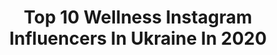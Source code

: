 ---
title: Top 10 Wellness Instagram Influencers In Ukraine In 2020
description: >-
  Find top wellness Instagram influencers in Ukraine in 2020. Most popular hashtags: #wellness #laureatka #body #fitness.
platform: Instagram
profiles:
  - username: "nadiadamkovskaya"
    fullname: >-
      Event Producer Надя Дамковская
    location: "Ukraine"
    followers: 25394
    engagement: 115
    commentsToLikes: 0.101110
    avatar: "https://scontent-ams4-1.cdninstagram.com/v/t51.2885-19/s320x320/57883133_823612024683169_6699702060348080128_n.jpg?_nc_ht=scontent-ams4-1.cdninstagram.com&_nc_ohc=a4NsMj28zfMAX-dJkAc&oh=4d4355c6d64c13bc0c7824629be1257d&oe=5EB59539"
    verified: false
    hashtags: "#stvalentinesday, #digital, #metahumans, #boxing"
  - username: "anna_life_journey"
    fullname: >-
      Anna Moro
    location: "Ukraine"
    followers: 19834
    engagement: 348
    commentsToLikes: 0.075254
    avatar: "https://scontent-lhr8-1.cdninstagram.com/v/t51.2885-19/s320x320/47690815_636036500145496_5490531512254201856_n.jpg?_nc_ht=scontent-lhr8-1.cdninstagram.com&_nc_ohc=LAybhOyxvWMAX8dei0s&oh=1e211983ddfb81a8f009cd3ae385d4b2&oe=5EBABD13"
    verified: false
    hashtags: "#elevate, #love, #goal, #freedom"
  - username: "annymoresea"
    fullname: >-
      ann 🌿 photo, travel, smm, food
    location: "Ukraine"
    followers: 62910
    engagement: 122
    commentsToLikes: 0.038784
    avatar: "https://scontent-ams4-1.cdninstagram.com/v/t51.2885-19/s320x320/79367453_619822052103922_759961039591702528_n.jpg?_nc_ht=scontent-ams4-1.cdninstagram.com&_nc_ohc=UnRwJlnreIIAX_cG-TJ&oh=1a47054fc191e4bcd49a847bcff4abe0&oe=5EAA84D1"
    verified: false
    hashtags: "#wellness"
  - username: "anna.nosok"
    fullname: >-
      Digital influencer
    location: "Ukraine"
    followers: 203323
    engagement: 1077
    commentsToLikes: 0.010733
    avatar: "https://scontent-lhr8-1.cdninstagram.com/v/t51.2885-19/s320x320/81688280_183419252876057_4599078768995205120_n.jpg?_nc_ht=scontent-lhr8-1.cdninstagram.com&_nc_ohc=HoeF2jjJvhUAX_KNHdw&oh=4db8d47946925189c9b1fa32aee87f58&oe=5EBA69AA"
    verified: false
    hashtags: "#pillowdress, #quarantinepillowchallenge, #annanosok, #artistrystudio"
  - username: "n.terletska"
    fullname: >-
      Наталія Терлецька
    location: "Ukraine"
    followers: 229063
    engagement: 165
    commentsToLikes: 0.015613
    avatar: "https://scontent-lht6-1.cdninstagram.com/v/t51.2885-19/s320x320/53300160_1165785653593030_9106454475777769472_n.jpg?_nc_ht=scontent-lht6-1.cdninstagram.com&_nc_ohc=WzzCG1MiQdgAX988de0&oh=d5ef75489639c07b44b976f3e7260830&oe=5EBCC225"
    verified: false
    hashtags: "#dresscheck, #cold, #mykids, #boxingday"
  - username: "victoriavalerievna"
    fullname: >-
      Виктория 🙋🏻‍♀️ ⠀
    location: "Ukraine"
    followers: 56287
    engagement: 340
    commentsToLikes: 0.111076
    avatar: "https://scontent-lhr8-1.cdninstagram.com/v/t51.2885-19/s320x320/80019882_575752466375794_625410679259529216_n.jpg?_nc_ht=scontent-lhr8-1.cdninstagram.com&_nc_ohc=2WMWqH9M7P8AX_s7gM1&oh=98e25f21e6a6f9fef3461fbfa7f1484e&oe=5EB97BE8"
    verified: false
    hashtags: "#stayhome, #wellness, #giveawayukraine, #giveawayua"
  - username: "laureatka"
    fullname: >-
      🥂 Beauty Lifestyle Shopping 🥂
    location: "Ukraine"
    followers: 71730
    engagement: 240
    commentsToLikes: 0.285278
    avatar: "https://scontent-lhr8-1.cdninstagram.com/v/t51.2885-19/s320x320/72410842_566348957508839_7403059352283643904_n.jpg?_nc_ht=scontent-lhr8-1.cdninstagram.com&_nc_ohc=MGtyNoKnKZAAX--I8On&oh=91cac1fc0d386c4e1a3238d293fa9700&oe=5EBA4F34"
    verified: false
    hashtags: "#laureatkanails, #pillowchallenge, #guerlain, #inspiration"
  - username: "alisaswonder"
    fullname: >-
      Alisa Chekorska 💐
    location: "Ukraine"
    followers: 246307
    engagement: 98
    commentsToLikes: 0.042710
    avatar: "https://scontent-lhr8-1.cdninstagram.com/v/t51.2885-19/s320x320/17076099_1289915411097055_7591888869352538112_a.jpg?_nc_ht=scontent-lhr8-1.cdninstagram.com&_nc_ohc=jdEfZBETOckAX9tI-3p&oh=d78a9909fafe222cfb62089a978dc8c6&oe=5EBA2C32"
    verified: false
    hashtags: "#wellness, #paint, #bodyshape, #wall"
  - username: "olka__seraya"
    fullname: >-
      Оля Серая😎🔥
    location: "Ukraine"
    followers: 7277
    engagement: 703
    commentsToLikes: 0.016763
    avatar: "https://scontent-amt2-1.cdninstagram.com/v/t51.2885-19/s320x320/79027334_2566375983631441_2343249739115397120_n.jpg?_nc_ht=scontent-amt2-1.cdninstagram.com&_nc_ohc=5hPxNe0D_4kAX8UZFLt&oh=f6f571002f5c74ce7bc5186e97b7c3b8&oe=5EB9F930"
    verified: false
    hashtags: "#healthy, #ball, #dress, #fashiondiaries"
  - username: "popova_lubov_ifbb"
    fullname: >-
      Любовь Попова
    location: "Ukraine"
    followers: 7642
    engagement: 682
    commentsToLikes: 0.031870
    avatar: "https://scontent-lhr8-1.cdninstagram.com/v/t51.2885-19/s320x320/73381093_510888979546609_8240382841754484736_n.jpg?_nc_ht=scontent-lhr8-1.cdninstagram.com&_nc_ohc=ItX92zU7pyAAX_PUvZ1&oh=4f644dfbd42b4764e85e5ff36f8b9a76&oe=5EB9ADFA"
    verified: false
    hashtags: "#mixed, #repost, #women, #world"
---